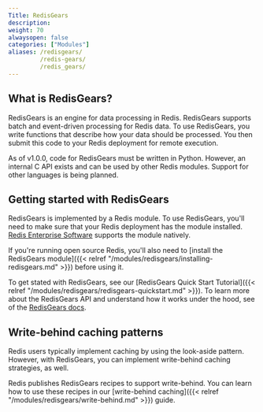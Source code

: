 ```yaml
---
Title: RedisGears
description:
weight: 70
alwaysopen: false
categories: ["Modules"]
aliases: /redisgears/
         /redis-gears/
         /redis_gears/
---
```

## What is RedisGears?

RedisGears is an engine for data processing in Redis. RedisGears supports batch and event-driven processing for Redis data. To use RedisGears, you write functions that describe how your data should be processed. You then submit this code to your Redis deployment for remote execution.

As of v1.0.0, code for RedisGears must be written in Python. However, an internal C API exists and can be used by other Redis modules. Support for other languages is being planned.

## Getting started with RedisGears

RedisGears is implemented by a Redis module. To use RedisGears, you'll need to make sure that your Redis deployment has the module installed. [Redis Enterprise Software](https://docs.redislabs.com/latest/rs/) supports the module natively.

If you're running open source Redis, you'll also need to [install the RedisGears module]({{< relref "/modules/redisgears/installing-redisgears.md" >}}) before using it.

To get stated with RedisGears, see our [RedisGears Quick Start Tutorial]({{< relref "/modules/redisgears/redisgears-quickstart.md" >}}). To learn more about the RedisGears API and understand how it works under the hood, see of the [RedisGears docs](https://oss.redislabs.com/redisgears/).

## Write-behind caching patterns

Redis users typically implement caching by using the look-aside pattern. However, with RedisGears, you can implement write-behind caching strategies, as well.

Redis publishes RedisGears recipes to support write-behind. You can learn how to use these recipes in our [write-behind caching]({{< relref "/modules/redisgears/write-behind.md" >}}) guide.
